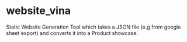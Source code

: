 # website_vina

Static Website Generation Tool which takes a JSON file 
(e.g from google sheet export)
 and converts it into a Product showcase.
